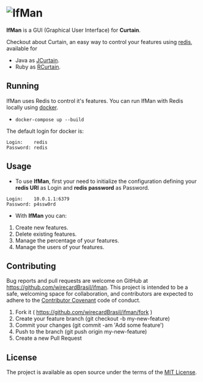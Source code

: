 # ![IfMan](https://raw.githubusercontent.com/wirecardBrasil/ifman/master/app/assets/images/ifman.png)

**IfMan** is a GUI (Graphical User Interface) for **Curtain**.

Checkout about Curtain, an easy way to control your features using [redis](http://redis.io/), available for
- Java as [JCurtain](https://github.com/wirecardBrasil/jcurtain).
- Ruby as [RCurtain](https://github.com/wirecardBrasil/rcurtain).

## Running

IfMan uses Redis to control it's features. You can run IfMan with Redis locally using [docker](https://docs.docker.com/engine/installation/).
- `docker-compose up --build`

The default login for docker is:
```
Login:    redis
Password: redis
```

## Usage

* To use **IfMan**, first your need to initialize the configuration defining your **redis URI** as Login and **redis password** as Password.

```
Login:    10.0.1.1:6379
Password: p4ssw0rd
```

* With **IfMan** you can:

1. Create new features.
2. Delete existing features.
3. Manage the percentage of your features.
4. Manage the users of your features.

## Contributing

Bug reports and pull requests are welcome on GitHub at https://github.com/wirecardBrasil/ifman. This project is intended to be a safe, welcoming space for collaboration, and contributors are expected to adhere to the [Contributor Covenant](http://contributor-covenant.org) code of conduct.

1. Fork it ( https://github.com/wirecardBrasil/ifman/fork )
2. Create your feature branch (git checkout -b my-new-feature)
3. Commit your changes (git commit -am 'Add some feature')
4. Push to the branch (git push origin my-new-feature)
5. Create a new Pull Request

## License

The project is available as open source under the terms of the [MIT License](http://opensource.org/licenses/MIT).
